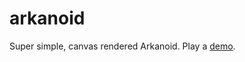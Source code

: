 # arkanoid
Super simple, canvas rendered Arkanoid. Play a <a href="https://redwarff.github.io/">demo</a>.
